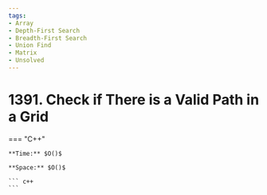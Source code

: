```yaml
---
tags:
- Array
- Depth-First Search
- Breadth-First Search
- Union Find
- Matrix
- Unsolved
---
```



# 1391. Check if There is a Valid Path in a Grid

=== "C++"

    **Time:** $O()$

    **Space:** $O()$

    ``` c++
    ```